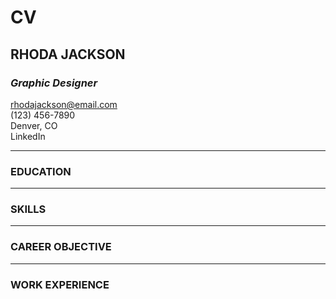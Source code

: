 # CV

## RHODA JACKSON
### _Graphic Designer_  
rhodajackson@email.com  
(123) 456-7890  
Denver, CO  
LinkedIn

---

### EDUCATION


---

### SKILLS


---

### CAREER OBJECTIVE


---

### WORK EXPERIENCE

